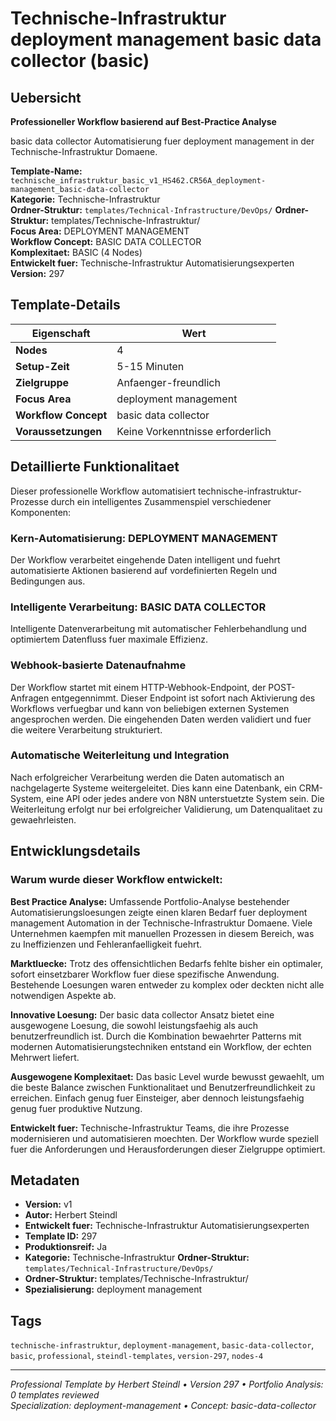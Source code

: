 # Technische-Infrastruktur deployment management basic data collector (basic)

## Uebersicht

**Professioneller Workflow basierend auf Best-Practice Analyse**

basic data collector Automatisierung fuer deployment management in der Technische-Infrastruktur Domaene.

**Template-Name:** `technische_infrastruktur_basic_v1_HS462.CR56A_deployment-management_basic-data-collector`  
**Kategorie:** Technische-Infrastruktur  
**Ordner-Struktur:** `templates/Technical-Infrastructure/DevOps/`
**Ordner-Struktur:** templates/Technische-Infrastruktur/  
**Focus Area:** DEPLOYMENT MANAGEMENT  
**Workflow Concept:** BASIC DATA COLLECTOR  
**Komplexitaet:** BASIC (4 Nodes)  
**Entwickelt fuer:** Technische-Infrastruktur Automatisierungsexperten  
**Version:** 297

## Template-Details

| **Eigenschaft** | **Wert** |
|------------------|----------|
| **Nodes** | 4 |
| **Setup-Zeit** | 5-15 Minuten |
| **Zielgruppe** | Anfaenger-freundlich |
| **Focus Area** | deployment management |
| **Workflow Concept** | basic data collector |
| **Voraussetzungen** | Keine Vorkenntnisse erforderlich |

## Detaillierte Funktionalitaet

Dieser professionelle Workflow automatisiert technische-infrastruktur-Prozesse durch ein intelligentes Zusammenspiel verschiedener Komponenten:

### Kern-Automatisierung: DEPLOYMENT MANAGEMENT
Der Workflow verarbeitet eingehende Daten intelligent und fuehrt automatisierte Aktionen basierend auf vordefinierten Regeln und Bedingungen aus.

### Intelligente Verarbeitung: BASIC DATA COLLECTOR
Intelligente Datenverarbeitung mit automatischer Fehlerbehandlung und optimiertem Datenfluss fuer maximale Effizienz.

### Webhook-basierte Datenaufnahme
Der Workflow startet mit einem HTTP-Webhook-Endpoint, der POST-Anfragen entgegennimmt. Dieser Endpoint ist sofort nach Aktivierung des Workflows verfuegbar und kann von beliebigen externen Systemen angesprochen werden. Die eingehenden Daten werden validiert und fuer die weitere Verarbeitung strukturiert.

### Automatische Weiterleitung und Integration
Nach erfolgreicher Verarbeitung werden die Daten automatisch an nachgelagerte Systeme weitergeleitet. Dies kann eine Datenbank, ein CRM-System, eine API oder jedes andere von N8N unterstuetzte System sein. Die Weiterleitung erfolgt nur bei erfolgreicher Validierung, um Datenqualitaet zu gewaehrleisten.





## Entwicklungsdetails

### Warum wurde dieser Workflow entwickelt:

**Best Practice Analyse:** Umfassende Portfolio-Analyse bestehender Automatisierungsloesungen zeigte einen klaren Bedarf fuer deployment management Automation in der Technische-Infrastruktur Domaene. Viele Unternehmen kaempfen mit manuellen Prozessen in diesem Bereich, was zu Ineffizienzen und Fehleranfaelligkeit fuehrt.

**Marktluecke:** Trotz des offensichtlichen Bedarfs fehlte bisher ein optimaler, sofort einsetzbarer Workflow fuer diese spezifische Anwendung. Bestehende Loesungen waren entweder zu komplex oder deckten nicht alle notwendigen Aspekte ab.

**Innovative Loesung:** Der basic data collector Ansatz bietet eine ausgewogene Loesung, die sowohl leistungsfaehig als auch benutzerfreundlich ist. Durch die Kombination bewaehrter Patterns mit modernen Automatisierungstechniken entstand ein Workflow, der echten Mehrwert liefert.

**Ausgewogene Komplexitaet:** Das basic Level wurde bewusst gewaehlt, um die beste Balance zwischen Funktionalitaet und Benutzerfreundlichkeit zu erreichen. Einfach genug fuer Einsteiger, aber dennoch leistungsfaehig genug fuer produktive Nutzung.

**Entwickelt fuer:** Technische-Infrastruktur Teams, die ihre Prozesse modernisieren und automatisieren moechten. Der Workflow wurde speziell fuer die Anforderungen und Herausforderungen dieser Zielgruppe optimiert.

## Metadaten

- **Version:** v1
- **Autor:** Herbert Steindl
- **Entwickelt fuer:** Technische-Infrastruktur Automatisierungsexperten
- **Template ID:** 297
- **Produktionsreif:** Ja
- **Kategorie:** Technische-Infrastruktur
**Ordner-Struktur:** `templates/Technical-Infrastructure/DevOps/`
- **Ordner-Struktur:** templates/Technische-Infrastruktur/
- **Spezialisierung:** deployment management

## Tags

`technische-infrastruktur`, `deployment-management`, `basic-data-collector`, `basic`, `professional`, `steindl-templates`, `version-297`, `nodes-4`

---

*Professional Template by Herbert Steindl • Version 297 • Portfolio Analysis: 0 templates reviewed*  
*Specialization: deployment-management • Concept: basic-data-collector*